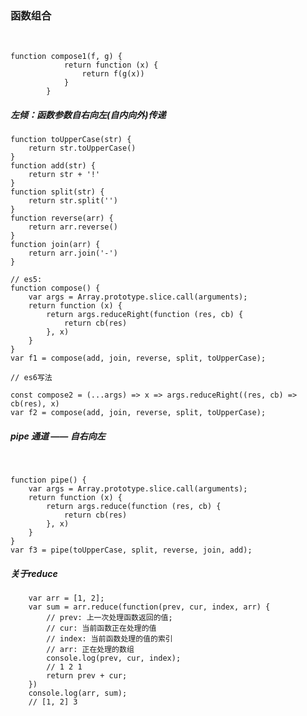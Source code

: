 ### 函数组合

​		

```
function compose1(f, g) {
			return function (x) {
				return f(g(x))
			}
		}
```

##### 左倾：函数参数自右向左(自内向外)传递

```
function toUpperCase(str) {
	return str.toUpperCase()
}
function add(str) {
	return str + '!'
}
function split(str) {
	return str.split('')
}
function reverse(arr) {
	return arr.reverse()
}
function join(arr) {
	return arr.join('-')
}

// es5:
function compose() {
	var args = Array.prototype.slice.call(arguments);
	return function (x) {
		return args.reduceRight(function (res, cb) {
			return cb(res)
		}, x)
	}
}
var f1 = compose(add, join, reverse, split, toUpperCase);

// es6写法	

const compose2 = (...args) => x => args.reduceRight((res, cb) => cb(res), x)
var f2 = compose(add, join, reverse, split, toUpperCase);
```



##### pipe 通道 —— 自右向左

​	

```
function pipe() {
	var args = Array.prototype.slice.call(arguments);
	return function (x) {
		return args.reduce(function (res, cb) {
			return cb(res)
		}, x)
	}
}
var f3 = pipe(toUpperCase, split, reverse, join, add);
```

##### 关于reduce


		var arr = [1, 2];
		var sum = arr.reduce(function(prev, cur, index, arr) {
			// prev: 上一次处理函数返回的值;
			// cur: 当前函数正在处理的值
			// index: 当前函数处理的值的索引
			// arr: 正在处理的数组
			console.log(prev, cur, index);
			// 1 2 1
			return prev + cur;
		})
		console.log(arr, sum);
		// [1, 2] 3
